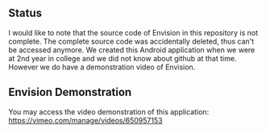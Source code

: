 ## Status

I would like to note that the source code of Envision in this repository is not complete. The complete source code was accidentally deleted, thus can't be accessed anymore. We created this Android application when we were at 2nd year in college and we did not know about github at that time. However we do have a demonstration video of Envision.

## Envision Demonstration

You may access the video demonstration of this application: https://vimeo.com/manage/videos/650957153
